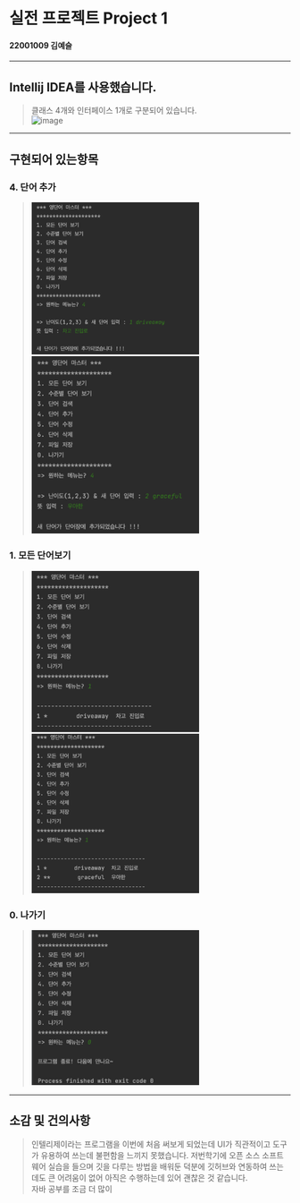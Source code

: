 # 실전 프로젝트 Project 1   
#### 22001009 김예슬
* * *
## Intellij IDEA를 사용했습니다.   
>클래스 4개와 인터페이스 1개로 구분되어 있습니다.   
><img width="512" alt="image" src="https://user-images.githubusercontent.com/103619278/188864116-f2566906-bccc-40e1-944c-561089d25901.png">
* * *
## 구현되어 있는항목
### 4. 단어 추가  
><img width="300" alt="image" src="https://github.com/yeseul0900/PPHW1/blob/master/screenshot/%E1%84%89%E1%85%B3%E1%84%8F%E1%85%B3%E1%84%85%E1%85%B5%E1%86%AB%E1%84%89%E1%85%A3%E1%86%BA%202022-09-07%20%E1%84%8B%E1%85%A9%E1%84%92%E1%85%AE%207.46.41.png?raw=true">
><img width="300" alt="image" src="https://github.com/yeseul0900/PPHW1/blob/master/screenshot/%E1%84%89%E1%85%B3%E1%84%8F%E1%85%B3%E1%84%85%E1%85%B5%E1%86%AB%E1%84%89%E1%85%A3%E1%86%BA%202022-09-07%20%E1%84%8B%E1%85%A9%E1%84%92%E1%85%AE%207.46.54.png?raw=true">
### 1. 모든 단어보기   
><img width="300" alt="image" src="https://github.com/yeseul0900/PPHW1/blob/master/screenshot/%E1%84%89%E1%85%B3%E1%84%8F%E1%85%B3%E1%84%85%E1%85%B5%E1%86%AB%E1%84%89%E1%85%A3%E1%86%BA%202022-09-07%20%E1%84%8B%E1%85%A9%E1%84%92%E1%85%AE%207.46.47.png?raw=true">
><img width="300" alt="image" src="https://github.com/yeseul0900/PPHW1/blob/master/screenshot/%E1%84%89%E1%85%B3%E1%84%8F%E1%85%B3%E1%84%85%E1%85%B5%E1%86%AB%E1%84%89%E1%85%A3%E1%86%BA%202022-09-07%20%E1%84%8B%E1%85%A9%E1%84%92%E1%85%AE%207.47.00.png?raw=true">
### 0. 나가기   
><img width="300" alt="image" src="https://github.com/yeseul0900/PPHW1/blob/master/screenshot/%E1%84%89%E1%85%B3%E1%84%8F%E1%85%B3%E1%84%85%E1%85%B5%E1%86%AB%E1%84%89%E1%85%A3%E1%86%BA%202022-09-07%20%E1%84%8B%E1%85%A9%E1%84%92%E1%85%AE%207.47.07.png?raw=true">
***
## 소감 및 건의사항
>인텔리제이라는 프로그램을 이번에 처음 써보게 되었는데 UI가 직관적이고 도구가 유용하여 쓰는데 불편함을 느끼지 못했습니다. 저번학기에 오픈 소스 소프트웨어 실습을 들으며 깃을 다루는 방법을 배워둔 덕분에 깃허브와 연동하여 쓰는데도 큰 어려움이 없어 아직은 수행하는데 있어 괜찮은 것 같습니다.    
>자바 공부를 조금 더 많이 

